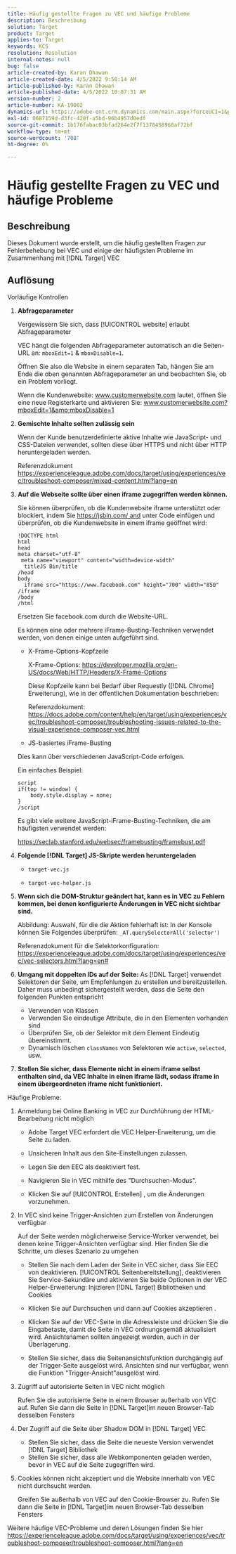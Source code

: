 ```yaml
---
title: Häufig gestellte Fragen zu VEC und häufige Probleme
description: Beschreibung
solution: Target
product: Target
applies-to: Target
keywords: KCS
resolution: Resolution
internal-notes: null
bug: false
article-created-by: Karan Dhawan
article-created-date: 4/5/2022 9:58:14 AM
article-published-by: Karan Dhawan
article-published-date: 4/5/2022 10:07:31 AM
version-number: 2
article-number: KA-19002
dynamics-url: https://adobe-ent.crm.dynamics.com/main.aspx?forceUCI=1&pagetype=entityrecord&etn=knowledgearticle&id=d85d96e3-c6b4-ec11-983f-000d3a5d0d73
exl-id: 0687159d-d3fc-428f-a5bd-96b4957d0edf
source-git-commit: 1b176fabac03bfad264e2f7f1378458968af72bf
workflow-type: tm+mt
source-wordcount: '708'
ht-degree: 0%

---
```


# Häufig gestellte Fragen zu VEC und häufige Probleme

## Beschreibung

Dieses Dokument wurde erstellt, um die häufig gestellten Fragen zur Fehlerbehebung bei VEC und einige der häufigsten Probleme im Zusammenhang mit [!DNL Target] VEC

## Auflösung

Vorläufige Kontrollen

1. <b>Abfrageparameter</b>

   Vergewissern Sie sich, dass [!UICONTROL website] erlaubt Abfrageparameter

   VEC hängt die folgenden Abfrageparameter automatisch an die Seiten-URL an: `mboxEdit=1` &amp; `mboxDisable=1`.

   Öffnen Sie also die Website in einem separaten Tab, hängen Sie am Ende die oben genannten Abfrageparameter an und beobachten Sie, ob ein Problem vorliegt.

   Wenn die Kundenwebsite: www.customerwebsite.com lautet, öffnen Sie eine neue Registerkarte und aktivieren Sie: www.customerwebsite.com?mboxEdit=1&amp;mboxDisable=1

1. <b>Gemischte Inhalte sollten zulässig sein</b>

   Wenn der Kunde benutzerdefinierte aktive Inhalte wie JavaScript- und CSS-Dateien verwendet, sollten diese über HTTPS und nicht über HTTP heruntergeladen werden.

   Referenzdokument https://experienceleague.adobe.com/docs/target/using/experiences/vec/troubleshoot-composer/mixed-content.html?lang=en

1. <b>Auf die Webseite sollte über einen iframe zugegriffen werden können.</b>

   Sie können überprüfen, ob die Kundenwebsite iframe unterstützt oder blockiert, indem Sie https://jsbin.com/ and unter Code einfügen und überprüfen, ob die Kundenwebsite in einem iframe geöffnet wird:

   ```
   !DOCTYPE html
   html
   head
   meta charset="utf-8"
    meta name="viewport" content="width=device-width"
     titleJS Bin/title
   /head
   body
     iframe src="https://www.facebook.com" height="700" width="850" /iframe
   /body
   /html
   ```

   Ersetzen Sie facebook.com durch die Website-URL.

   Es können eine oder mehrere iFrame-Busting-Techniken verwendet werden, von denen einige unten aufgeführt sind.

   - X-Frame-Options-Kopfzeile

      X-Frame-Options: https://developer.mozilla.org/en-US/docs/Web/HTTP/Headers/X-Frame-Options

      Diese Kopfzeile kann bei Bedarf über Requestly ([!DNL Chrome] Erweiterung), wie in der öffentlichen Dokumentation beschrieben: 

      Referenzdokument: https://docs.adobe.com/content/help/en/target/using/experiences/vec/troubleshoot-composer/troubleshooting-issues-related-to-the-visual-experience-composer-vec.html

   - JS-basiertes iFrame-Busting

   Dies kann über verschiedenen JavaScript-Code erfolgen.

   Ein einfaches Beispiel:

   ```
   script
   if(top != window) {
       body.style.display = none;
   }
   /script
   ```

   Es gibt viele weitere JavaScript-iFrame-Busting-Techniken, die am häufigsten verwendet werden:

   https://seclab.stanford.edu/websec/framebusting/framebust.pdf

1. <b>Folgende [!DNL Target] JS-Skripte werden heruntergeladen</b>

   - `target-vec.js`

   - `target-vec-helper.js`

1. <b>Wenn sich die DOM-Struktur geändert hat, kann es in VEC zu Fehlern kommen, bei denen konfigurierte Änderungen in VEC nicht sichtbar sind.</b>

   Abbildung: Auswahl, für die die Aktion fehlerhaft ist: In der Konsole können Sie Folgendes überprüfen: `_AT.querySelectorAll('selector')`

   Referenzdokument für die Selektorkonfiguration: https://experienceleague.adobe.com/docs/target/using/experiences/vec/vec-selectors.html?lang=en#

1. <b>Umgang mit doppelten IDs auf der Seite:</b> As [!DNL Target] verwendet Selektoren der Seite, um Empfehlungen zu erstellen und bereitzustellen. Daher muss unbedingt sichergestellt werden, dass die Seite den folgenden Punkten entspricht

   - Verwenden von Klassen
   - Verwenden Sie eindeutige Attribute, die in den Elementen vorhanden sind
   - Überprüfen Sie, ob der Selektor mit dem Element Eindeutig übereinstimmt.
   - Dynamisch löschen `classNames` von Selektoren wie `active`, `selected`, usw.

1. <b>Stellen Sie sicher, dass Elemente nicht in einem iframe selbst enthalten sind, da VEC Inhalte in einen iframe lädt, sodass iframe in einem übergeordneten iframe nicht funktioniert.</b>

Häufige Probleme:

1. Anmeldung bei Online Banking in VEC zur Durchführung der HTML-Bearbeitung nicht möglich

   - Adobe Target VEC erfordert die VEC Helper-Erweiterung, um die Seite zu laden.

   - Unsicheren Inhalt aus den Site-Einstellungen zulassen.

   - Legen Sie den EEC als deaktiviert fest.

   - Navigieren Sie in VEC mithilfe des &quot;Durchsuchen-Modus&quot;.

   - Klicken Sie auf [!UICONTROL Erstellen] , um die Änderungen vorzunehmen.


1. In VEC sind keine Trigger-Ansichten zum Erstellen von Änderungen verfügbar

   Auf der Seite werden möglicherweise Service-Worker verwendet, bei denen keine Trigger-Ansichten verfügbar sind. Hier finden Sie die Schritte, um dieses Szenario zu umgehen

   - Stellen Sie nach dem Laden der Seite in VEC sicher, dass Sie EEC von deaktivieren. [!UICONTROL Seitenbereitstellung], deaktivieren Sie Service-Sekundäre und aktivieren Sie beide Optionen in der VEC Helper-Erweiterung: Injizieren [!DNL Target] Bibliotheken und Cookies

   - Klicken Sie auf Durchsuchen und dann auf Cookies akzeptieren .

   - Klicken Sie auf der VEC-Seite in die Adressleiste und drücken Sie die Eingabetaste, damit die Seite in VEC ordnungsgemäß aktualisiert wird. Ansichtsnamen sollten angezeigt werden, auch in der Überlagerung.

   - Stellen Sie sicher, dass die Seitenansichtsfunktion durchgängig auf der Trigger-Seite ausgelöst wird. Ansichten sind nur verfügbar, wenn die Funktion &quot;Trigger-Ansicht&quot;ausgelöst wird.



1. Zugriff auf autorisierte Seiten in VEC nicht möglich

   Rufen Sie die autorisierte Seite in einem Browser außerhalb von VEC auf. Rufen Sie dann die Seite in [!DNL Target]im neuen Browser-Tab desselben Fensters 

1. Der Zugriff auf die Seite über Shadow DOM in [!DNL Target] VEC

   - Stellen Sie sicher, dass die Seite die neueste Version verwendet [!DNL Target] Bibliothek
   - Stellen Sie sicher, dass alle Webkomponenten geladen werden, bevor in VEC auf die Seite zugegriffen wird.

1. Cookies können nicht akzeptiert und die Website innerhalb von VEC nicht durchsucht werden.

   Greifen Sie außerhalb von VEC auf den Cookie-Browser zu. Rufen Sie dann die Seite in [!DNL Target]im neuen Browser-Tab desselben Fensters 

Weitere häufige VEC-Probleme und deren Lösungen finden Sie hier https://experienceleague.adobe.com/docs/target/using/experiences/vec/troubleshoot-composer/troubleshoot-composer.html?lang=en
